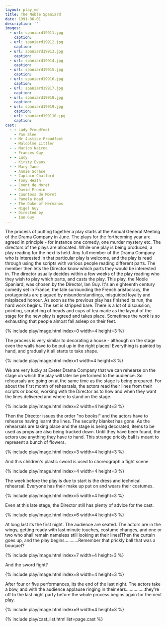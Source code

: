 ```yaml
---
layout: play_md
title: The Noble Spaniard
date: 1991-06-01
description: ''
images:
  - url: spaniard19911.jpg
    caption:
  - url: spaniard19912.jpg
    caption:
  - url: spaniard19913.jpg
    caption:
  - url: spaniard19914.jpg
    caption:
  - url: spaniard19915.jpg
    caption:
  - url: spaniard19916.jpg
    caption:
  - url: spaniard19917.jpg
    caption:
  - url: spaniard19918.jpg
    caption:
  - url: spaniard19919.jpg
    caption:
  - url: spaniard199110.jpg
    caption:
cast:
  - - Lady Proudfoot      
    - Pam Slee
  - - Mr Justice Proudfoot      
    - Malcolme Littler
  - - Marion Nairne      
    - Frances Guy
  - - Lucy      
    - Kirsty Evans
  - - Mary-Jane      
    - Annie Scrase
  - - Captain Chalford      
    - Tony Heath
  - - Count de Moret      
    - David Frumin
  - - Countess de Moret      
    - Pamela Hoad
  - - The Duke of Hermanos
    - Nigel Guy
  - - Directed by      
    - Ian Guy
---
```


The process of putting together a play starts at the Annual General Meeting of the Drama Company in June. The plays for the forthcoming year are agreed in principle - for instance one comedy, one murder mystery etc. The directors of the plays are allocated. While one play is being produced, a play reading for the next is held. Any full member of the Drama Company who is interested in that particular play is welcome, and the play is read through using the scripts with various people reading different parts. The member then lets the Director know which parts they would be interested in. The director usually decides within a few weeks of the play reading who they wish to play which parts, and casts the play. This play, the Noble Spaniard, was chosen by the Director, Ian Guy. It's an eighteenth century comedy set in France, the tale surrounding the French aristocracy, the protagonists are plagued by misunderstandings, misguided loyalty and misplaced honour. As soon as the previous play has finished its run, the hard work begins. The set is stripped bare. There is a lot of discussion, pointing, scratching of heads and cups of tea made as the layout of the stage for the new play is agreed and takes place. Sometimes the work is so exhausting that people almost fall asleep on their feet.

{% include play/image.html index=0 width=4 height=3 %}

The process is very similar to decorating a house - although on the stage even the walls have to be put up in the right places! Everything is painted by hand, and gradually it all starts to take shape.

{% include play/image.html index=1 width=4 height=3 %}

We are very lucky at Exeter Drama Company that we can rehearse on the stage on which the play will later be performed to the audience. So rehearsals are going on at the same time as the stage is being prepared. For about the first month of rehearsals, the actors read their lines from their scripts or books, working with the Director as to how and when they want the lines delivered and where to stand on the stage.

{% include play/image.html index=2 width=4 height=3 %}

Then the Director issues the order "no books!" and the actors have to rehearse having learnt the lines. The security blanket has gone. As the rehearsals are taking place and the stage is being decorated, items to be used as props are also being tracked down. Until they have been found, the actors use anything they have to hand. This strange prickly ball is meant to represent a bunch of flowers.

{% include play/image.html index=3 width=4 height=3 %}

And this children's plastic sword is used to choreograph a fight scene.

{% include play/image.html index=4 width=4 height=3 %}

The week before the play is due to start is the dress and technical rehearsal. Everyone has their make up put on and wears their costumes.

{% include play/image.html index=5 width=4 height=3 %}

Even at this late stage, the Director still has plenty of advice for the cast.

{% include play/image.html index=6 width=4 height=3 %}

At long last its the first night. The audience are seated. The actors are in the wings, getting ready with last minute touches, costume changes, and one or two who shall remain nameless still looking at their lines!Then the curtain goes up, and the play begins...........Remember that prickly ball that was a bouquet?

{% include play/image.html index=7 width=4 height=3 %}

And the sword fight?

{% include play/image.html index=8 width=4 height=3 %}

After four or five performances, its the end of the last night. The actors take a bow, and with the audience applause ringing in their ears...............they're off to the last night party before the whole process begins again for the next play.

{% include play/image.html index=9 width=4 height=3 %}

{% include play/cast_list.html list=page.cast %}
